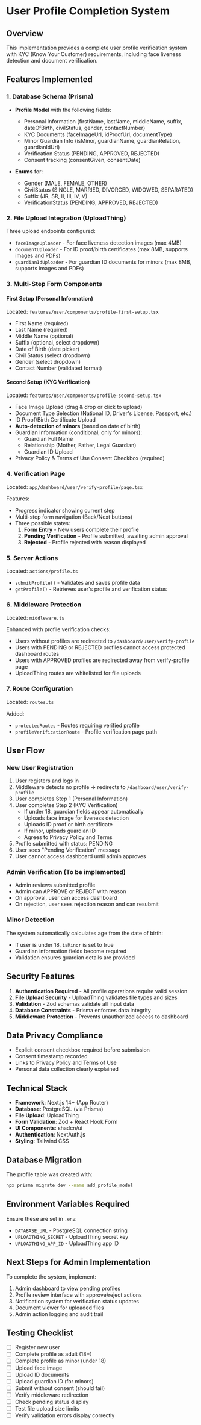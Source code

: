 # User Profile Completion System

## Overview
This implementation provides a complete user profile verification system with KYC (Know Your Customer) requirements, including face liveness detection and document verification.

## Features Implemented

### 1. Database Schema (Prisma)
- **Profile Model** with the following fields:
  - Personal Information (firstName, lastName, middleName, suffix, dateOfBirth, civilStatus, gender, contactNumber)
  - KYC Documents (faceImageUrl, idProofUrl, documentType)
  - Minor Guardian Info (isMinor, guardianName, guardianRelation, guardianIdUrl)
  - Verification Status (PENDING, APPROVED, REJECTED)
  - Consent tracking (consentGiven, consentDate)
  
- **Enums** for:
  - Gender (MALE, FEMALE, OTHER)
  - CivilStatus (SINGLE, MARRIED, DIVORCED, WIDOWED, SEPARATED)
  - Suffix (JR, SR, II, III, IV, V)
  - VerificationStatus (PENDING, APPROVED, REJECTED)

### 2. File Upload Integration (UploadThing)
Three upload endpoints configured:
- `faceImageUploader` - For face liveness detection images (max 4MB)
- `documentUploader` - For ID proof/birth certificates (max 8MB, supports images and PDFs)
- `guardianIdUploader` - For guardian ID documents for minors (max 8MB, supports images and PDFs)

### 3. Multi-Step Form Components

#### First Setup (Personal Information)
Located: `features/user/components/profile-first-setup.tsx`
- First Name (required)
- Last Name (required)
- Middle Name (optional)
- Suffix (optional, select dropdown)
- Date of Birth (date picker)
- Civil Status (select dropdown)
- Gender (select dropdown)
- Contact Number (validated format)

#### Second Setup (KYC Verification)
Located: `features/user/components/profile-second-setup.tsx`
- Face Image Upload (drag & drop or click to upload)
- Document Type Selection (National ID, Driver's License, Passport, etc.)
- ID Proof/Birth Certificate Upload
- **Auto-detection of minors** (based on date of birth)
- Guardian Information (conditional, only for minors):
  - Guardian Full Name
  - Relationship (Mother, Father, Legal Guardian)
  - Guardian ID Upload
- Privacy Policy & Terms of Use Consent Checkbox (required)

### 4. Verification Page
Located: `app/dashboard/user/verify-profile/page.tsx`

Features:
- Progress indicator showing current step
- Multi-step form navigation (Back/Next buttons)
- Three possible states:
  1. **Form Entry** - New users complete their profile
  2. **Pending Verification** - Profile submitted, awaiting admin approval
  3. **Rejected** - Profile rejected with reason displayed

### 5. Server Actions
Located: `actions/profile.ts`

- `submitProfile()` - Validates and saves profile data
- `getProfile()` - Retrieves user's profile and verification status

### 6. Middleware Protection
Located: `middleware.ts`

Enhanced with profile verification checks:
- Users without profiles are redirected to `/dashboard/user/verify-profile`
- Users with PENDING or REJECTED profiles cannot access protected dashboard routes
- Users with APPROVED profiles are redirected away from verify-profile page
- UploadThing routes are whitelisted for file uploads

### 7. Route Configuration
Located: `routes.ts`

Added:
- `protectedRoutes` - Routes requiring verified profile
- `profileVerificationRoute` - Profile verification page path

## User Flow

### New User Registration
1. User registers and logs in
2. Middleware detects no profile → redirects to `/dashboard/user/verify-profile`
3. User completes Step 1 (Personal Information)
4. User completes Step 2 (KYC Verification)
   - If under 18, guardian fields appear automatically
   - Uploads face image for liveness detection
   - Uploads ID proof or birth certificate
   - If minor, uploads guardian ID
   - Agrees to Privacy Policy and Terms
5. Profile submitted with status: PENDING
6. User sees "Pending Verification" message
7. User cannot access dashboard until admin approves

### Admin Verification (To be implemented)
- Admin reviews submitted profile
- Admin can APPROVE or REJECT with reason
- On approval, user can access dashboard
- On rejection, user sees rejection reason and can resubmit

### Minor Detection
The system automatically calculates age from the date of birth:
- If user is under 18, `isMinor` is set to true
- Guardian information fields become required
- Validation ensures guardian details are provided

## Security Features

1. **Authentication Required** - All profile operations require valid session
2. **File Upload Security** - UploadThing validates file types and sizes
3. **Validation** - Zod schemas validate all input data
4. **Database Constraints** - Prisma enforces data integrity
5. **Middleware Protection** - Prevents unauthorized access to dashboard

## Data Privacy Compliance

- Explicit consent checkbox required before submission
- Consent timestamp recorded
- Links to Privacy Policy and Terms of Use
- Personal data collection clearly explained

## Technical Stack

- **Framework**: Next.js 14+ (App Router)
- **Database**: PostgreSQL (via Prisma)
- **File Upload**: UploadThing
- **Form Validation**: Zod + React Hook Form
- **UI Components**: shadcn/ui
- **Authentication**: NextAuth.js
- **Styling**: Tailwind CSS

## Database Migration

The profile table was created with:
```bash
npx prisma migrate dev --name add_profile_model
```

## Environment Variables Required

Ensure these are set in `.env`:
- `DATABASE_URL` - PostgreSQL connection string
- `UPLOADTHING_SECRET` - UploadThing secret key
- `UPLOADTHING_APP_ID` - UploadThing app ID

## Next Steps for Admin Implementation

To complete the system, implement:
1. Admin dashboard to view pending profiles
2. Profile review interface with approve/reject actions
3. Notification system for verification status updates
4. Document viewer for uploaded files
5. Admin action logging and audit trail

## Testing Checklist

- [ ] Register new user
- [ ] Complete profile as adult (18+)
- [ ] Complete profile as minor (under 18)
- [ ] Upload face image
- [ ] Upload ID documents
- [ ] Upload guardian ID (for minors)
- [ ] Submit without consent (should fail)
- [ ] Verify middleware redirection
- [ ] Check pending status display
- [ ] Test file upload size limits
- [ ] Verify validation errors display correctly
